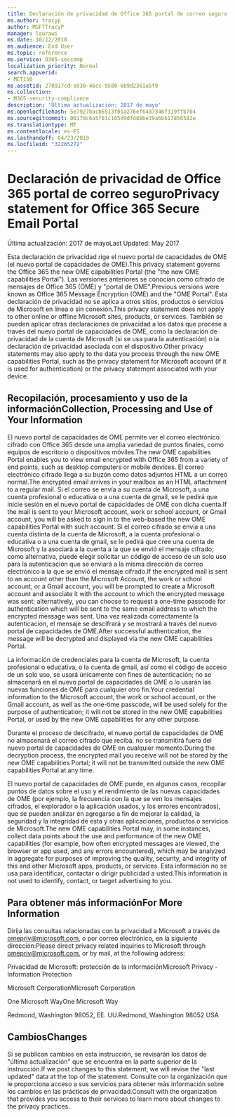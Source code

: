 ```yaml
---
title: Declaración de privacidad de Office 365 portal de correo seguro
ms.author: tracyp
author: MSFTTracyP
manager: laurawi
ms.date: 10/12/2018
ms.audience: End User
ms.topic: reference
ms.service: O365-seccomp
localization_priority: Normal
search.appverid:
- MET150
ms.assetid: 278917cd-a930-46cc-9580-6b9d2361a5f9
ms.collection:
- M365-security-compliance
description: 'Última actualización: 2017 de mayo'
ms.openlocfilehash: 5e7927bacb6513f01a276ef6487346f319ffb704
ms.sourcegitcommit: 0017dc6a5f81c165d9dfd88be39a6bb17856582e
ms.translationtype: MT
ms.contentlocale: es-ES
ms.lasthandoff: 04/23/2019
ms.locfileid: "32265272"
---
```

# <a name="privacy-statement-for-office-365-secure-email-portal"></a><span data-ttu-id="9798e-103">Declaración de privacidad de Office 365 portal de correo seguro</span><span class="sxs-lookup"><span data-stu-id="9798e-103">Privacy statement for Office 365 Secure Email Portal</span></span>

<span data-ttu-id="9798e-104">Última actualización: 2017 de mayo</span><span class="sxs-lookup"><span data-stu-id="9798e-104">Last Updated: May 2017</span></span>
  
<span data-ttu-id="9798e-105">Esta declaración de privacidad rige el nuevo portal de capacidades de OME (el nuevo portal de capacidades de OME).</span><span class="sxs-lookup"><span data-stu-id="9798e-105">This privacy statement governs the Office 365 the new OME capabilities Portal (the "the new OME capabilities Portal").</span></span> <span data-ttu-id="9798e-106">Las versiones anteriores se conocían como cifrado de mensajes de Office 365 (OME) y "portal de OME".</span><span class="sxs-lookup"><span data-stu-id="9798e-106">Previous versions were known as Office 365 Message Encryption (OME) and the "OME Portal".</span></span> <span data-ttu-id="9798e-107">Esta declaración de privacidad no se aplica a otros sitios, productos o servicios de Microsoft en línea o sin conexión.</span><span class="sxs-lookup"><span data-stu-id="9798e-107">This privacy statement does not apply to other online or offline Microsoft sites, products, or services.</span></span> <span data-ttu-id="9798e-108">También se pueden aplicar otras declaraciones de privacidad a los datos que procese a través del nuevo portal de capacidades de OME, como la declaración de privacidad de la cuenta de Microsoft (si se usa para la autenticación) o la declaración de privacidad asociada con el dispositivo.</span><span class="sxs-lookup"><span data-stu-id="9798e-108">Other privacy statements may also apply to the data you process through the new OME capabilities Portal, such as the privacy statement for Microsoft account (if it is used for authentication) or the privacy statement associated with your device.</span></span>
  
## <a name="collection-processing-and-use-of-your-information"></a><span data-ttu-id="9798e-109">Recopilación, procesamiento y uso de la información</span><span class="sxs-lookup"><span data-stu-id="9798e-109">Collection, Processing and Use of Your Information</span></span>

<span data-ttu-id="9798e-110">El nuevo portal de capacidades de OME permite ver el correo electrónico cifrado con Office 365 desde una amplia variedad de puntos finales, como equipos de escritorio o dispositivos móviles.</span><span class="sxs-lookup"><span data-stu-id="9798e-110">The new OME capabilities Portal enables you to view email encrypted with Office 365 from a variety of end points, such as desktop computers or mobile devices.</span></span> <span data-ttu-id="9798e-111">El correo electrónico cifrado llega a su buzón como datos adjuntos HTML a un correo normal.</span><span class="sxs-lookup"><span data-stu-id="9798e-111">The encrypted email arrives in your mailbox as an HTML attachment to a regular mail.</span></span> <span data-ttu-id="9798e-112">Si el correo se envía a su cuenta de Microsoft, a una cuenta profesional o educativa o a una cuenta de gmail, se le pedirá que inicie sesión en el nuevo portal de capacidades de OME con dicha cuenta.</span><span class="sxs-lookup"><span data-stu-id="9798e-112">If the mail is sent to your Microsoft account, work or school account, or Gmail account, you will be asked to sign in to the web-based the new OME capabilities Portal with such account.</span></span> <span data-ttu-id="9798e-113">Si el correo cifrado se envía a una cuenta distinta de la cuenta de Microsoft, a la cuenta profesional o educativa o a una cuenta de gmail, se le pedirá que cree una cuenta de Microsoft y la asociará a la cuenta a la que se envió el mensaje cifrado; como alternativa, puede elegir solicitar un código de acceso de un solo uso para la autenticación que se enviará a la misma dirección de correo electrónico a la que se envió el mensaje cifrado.</span><span class="sxs-lookup"><span data-stu-id="9798e-113">If the encrypted mail is sent to an account other than the Microsoft Account, the work or school account, or a Gmail account, you will be prompted to create a Microsoft account and associate it with the account to which the encrypted message was sent; alternatively, you can choose to request a one-time passcode for authentication which will be sent to the same email address to which the encrypted message was sent.</span></span> <span data-ttu-id="9798e-114">Una vez realizada correctamente la autenticación, el mensaje se descifrará y se mostrará a través del nuevo portal de capacidades de OME.</span><span class="sxs-lookup"><span data-stu-id="9798e-114">After successful authentication, the message will be decrypted and displayed via the new OME capabilities Portal.</span></span>
  
<span data-ttu-id="9798e-115">La información de credenciales para la cuenta de Microsoft, la cuenta profesional o educativa, o la cuenta de gmail, así como el código de acceso de un solo uso, se usará únicamente con fines de autenticación; no se almacenará en el nuevo portal de capacidades de OME o lo usarán las nuevas funciones de OME para cualquier otro fin.</span><span class="sxs-lookup"><span data-stu-id="9798e-115">Your credential information to the Microsoft account, the work or school account, or the Gmail account, as well as the one-time passcode, will be used solely for the purpose of authentication; it will not be stored in the new OME capabilities Portal, or used by the new OME capabilities for any other purpose.</span></span>
  
<span data-ttu-id="9798e-116">Durante el proceso de descifrado, el nuevo portal de capacidades de OME no almacenará el correo cifrado que reciba. no se transmitirá fuera del nuevo portal de capacidades de OME en cualquier momento.</span><span class="sxs-lookup"><span data-stu-id="9798e-116">During the decryption process, the encrypted mail you receive will not be stored by the new OME capabilities Portal; it will not be transmitted outside the new OME capabilities Portal at any time.</span></span>
  
<span data-ttu-id="9798e-117">El nuevo portal de capacidades de OME puede, en algunos casos, recopilar puntos de datos sobre el uso y el rendimiento de las nuevas capacidades de OME (por ejemplo, la frecuencia con la que se ven los mensajes cifrados, el explorador o la aplicación usados, y los errores encontrados), que se pueden analizar en agregarse a fin de mejorar la calidad, la seguridad y la integridad de esta y otras aplicaciones, productos o servicios de Microsoft.</span><span class="sxs-lookup"><span data-stu-id="9798e-117">The new OME capabilities Portal may, in some instances, collect data points about the use and performance of the new OME capabilities (for example, how often encrypted messages are viewed, the browser or app used, and any errors encountered), which may be analyzed in aggregate for purposes of improving the quality, security, and integrity of this and other Microsoft apps, products, or services.</span></span> <span data-ttu-id="9798e-118">Esta información no se usa para identificar, contactar o dirigir publicidad a usted.</span><span class="sxs-lookup"><span data-stu-id="9798e-118">This information is not used to identify, contact, or target advertising to you.</span></span>
  
## <a name="for-more-information"></a><span data-ttu-id="9798e-119">Para obtener más información</span><span class="sxs-lookup"><span data-stu-id="9798e-119">For More Information</span></span>

<span data-ttu-id="9798e-120">Dirija las consultas relacionadas con la privacidad a Microsoft a través de [omepriv@microsoft.com](mailto:omepriv@microsoft.com), o por correo electrónico, en la siguiente dirección:</span><span class="sxs-lookup"><span data-stu-id="9798e-120">Please direct privacy related inquiries to Microsoft through [omepriv@microsoft.com](mailto:omepriv@microsoft.com), or by mail, at the following address:</span></span>
  
<span data-ttu-id="9798e-121">Privacidad de Microsoft: protección de la información</span><span class="sxs-lookup"><span data-stu-id="9798e-121">Microsoft Privacy - Information Protection</span></span>
  
<span data-ttu-id="9798e-122">Microsoft Corporation</span><span class="sxs-lookup"><span data-stu-id="9798e-122">Microsoft Corporation</span></span>
  
<span data-ttu-id="9798e-123">One Microsoft Way</span><span class="sxs-lookup"><span data-stu-id="9798e-123">One Microsoft Way</span></span>
  
<span data-ttu-id="9798e-124">Redmond, Washington 98052, EE. UU.</span><span class="sxs-lookup"><span data-stu-id="9798e-124">Redmond, Washington 98052 USA</span></span>
  
## <a name="changes"></a><span data-ttu-id="9798e-125">Cambios</span><span class="sxs-lookup"><span data-stu-id="9798e-125">Changes</span></span>

<span data-ttu-id="9798e-126">Si se publican cambios en esta instrucción, se revisarán los datos de "última actualización" que se encuentra en la parte superior de la instrucción.</span><span class="sxs-lookup"><span data-stu-id="9798e-126">If we post changes to this statement, we will revise the "last updated" data at the top of the statement.</span></span> <span data-ttu-id="9798e-127">Consulte con la organización que le proporciona acceso a sus servicios para obtener más información sobre los cambios en las prácticas de privacidad.</span><span class="sxs-lookup"><span data-stu-id="9798e-127">Consult with the organization that provides you access to their services to learn more about changes to the privacy practices.</span></span>
  

